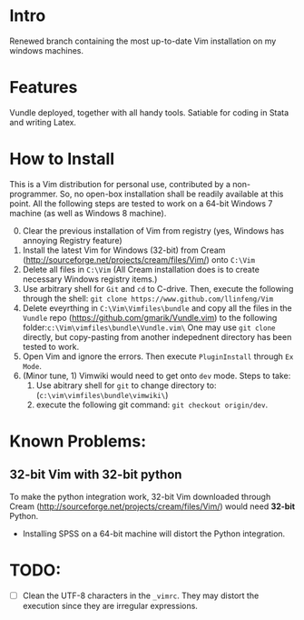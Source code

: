 # Intro
Renewed branch containing the most up-to-date Vim installation on my windows machines.

# Features
Vundle deployed, together with all handy tools. Satiable for coding in Stata and writing Latex.

# How to Install
This is a Vim distribution for personal use, contributed by a non-programmer. So, no open-box installation shall be readily available at this point. All the following steps are tested to work on a 64-bit Windows 7 machine (as well as Windows 8 machine).

0. Clear the previous installation of Vim from registry (yes, Windows has annoying Registry feature)
1. Install the latest Vim for Windows (32-bit) from Cream (http://sourceforge.net/projects/cream/files/Vim/) onto `C:\Vim`
2. Delete all files in `C:\Vim` (All Cream installation does is to create necessary Windows registry items.)
3. Use arbitrary shell for `Git` and `cd` to C-drive. Then, execute the following through the shell: `git clone https://www.github.com/llinfeng/Vim`
4. Delete eveyrthing in `C:\Vim\Vimfiles\bundle` and copy all the files in the `Vundle` repo (https://github.com/gmarik/Vundle.vim) to the following folder:`c:\Vim\vimfiles\bundle\Vundle.vim\`
    One may use `git clone` directly, but copy-pasting from another indepednent directory has been tested to work.
5. Open Vim and ignore the errors. Then execute `PluginInstall` through `Ex Mode`.
6. (Minor tune, 1) Vimwiki would need to get onto `dev` mode. Steps to take: 
    1. Use abitrary shell for `git` to change directory to: (`c:\vim\vimfiles\bundle\vimwiki\`)
    2. execute the following git command: `git checkout origin/dev`.

# Known Problems:
## 32-bit Vim with 32-bit python
To make the python integration work, 32-bit Vim downloaded through Cream (http://sourceforge.net/projects/cream/files/Vim/) would need **32-bit** Python.

* Installing SPSS on a 64-bit machine will distort the Python integration.

# TODO:
* [ ] Clean the UTF-8 characters in the `_vimrc`. They may distort the execution since they are irregular expressions.
